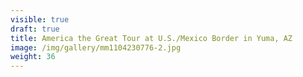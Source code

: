 ```yaml
---
visible: true
draft: true
title: America the Great Tour at U.S./Mexico Border in Yuma, AZ
image: /img/gallery/mm1104230776-2.jpg
weight: 36
---
```

